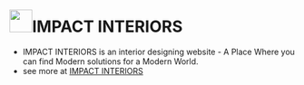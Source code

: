 # <img src="/images/" height="40">IMPACT INTERIORS

- IMPACT INTERIORS is an interior designing website - A Place Where you can find Modern solutions for a Modern World.
- see more at [IMPACT INTERIORS](https://impactinteriors.onrender.com/)
